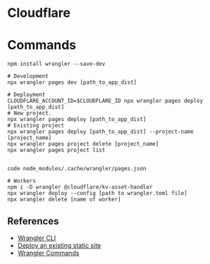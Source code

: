 # Cloudflare

# Commands

```
npm install wrangler --save-dev

# Development
npx wrangler pages dev [path_to_app_dist]

# Deployment
CLOUDFLARE_ACCOUNT_ID=$CLOUDFLARE_ID npx wrangler pages deploy [path_to_app_dist]
# New project.
npx wrangler pages deploy [path_to_app_dist]
# Existing project
npx wrangler pages deploy [path_to_app_dist] --project-name [project_name]
npx wrangler pages project delete [project_name]
npx wrangler pages project list


code node_modules/.cache/wrangler/pages.json

# Workers
npm i -D wrangler @cloudflare/kv-asset-handler
npx wrangler deploy --config [path to wrangler.toml file]
npx wrangler delete [name of worker]
```

## References

- [Wrangler CLI](https://dash.cloudflare.com/26d066ec62c4d27b8da5e9aebac17293/workers-and-pages/create-with-cli)
- [Deploy an existing static site](https://developers.cloudflare.com/workers/configuration/sites/start-from-existing/)
- [Wrangler Commands](https://developers.cloudflare.com/workers/wrangler/commands/#deploy)
